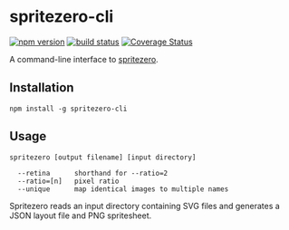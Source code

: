 # spritezero-cli

[![npm version](https://badge.fury.io/js/spritezero-cli.svg)](https://badge.fury.io/js/spritezero-cli)
[![build status](https://secure.travis-ci.org/mapbox/spritezero-cli.svg?branch=master)](http://travis-ci.org/mapbox/spritezero-cli)
[![Coverage Status](https://coveralls.io/repos/mapbox/spritezero-cli/badge.svg?branch=master&service=github)](https://coveralls.io/github/mapbox/spritezero-cli?branch=master)

A command-line interface to [spritezero](https://github.com/mapbox/spritezero).

## Installation

    npm install -g spritezero-cli

## Usage

    spritezero [output filename] [input directory]

      --retina      shorthand for --ratio=2
      --ratio=[n]   pixel ratio
      --unique      map identical images to multiple names

Spritezero reads an input directory containing SVG files and generates a JSON
layout file and PNG spritesheet.
